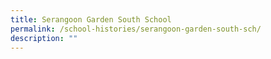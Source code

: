 ```yaml
---
title: Serangoon Garden South School
permalink: /school-histories/serangoon-garden-south-sch/
description: ""
---
```


